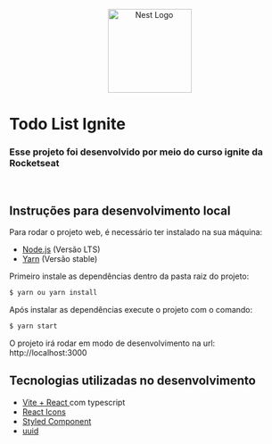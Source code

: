 <p align="center">
  <a href="https://pt-br.reactjs.org/" target="blank"><img src="https://cdn.worldvectorlogo.com/logos/react-2.svg" width="150" alt="Nest Logo" /></a>
</p>

# Todo List Ignite

### Esse projeto foi desenvolvido por meio do curso ignite da Rocketseat

</br>

## Instruções para desenvolvimento local

Para rodar o projeto web, é necessário ter instalado na sua máquina:

- [Node.js](https://nodejs.org/en/) (Versão LTS)
- [Yarn](https://yarnpkg.com/) (Versão stable)

Primeiro instale as dependências dentro da pasta raiz do projeto:

```bash
$ yarn ou yarn install
```

Após instalar as dependências execute o projeto com o comando:

```bash
$ yarn start

```

O projeto irá rodar em modo de desenvolvimento na url: 
http://localhost:3000

## Tecnologias utilizadas no desenvolvimento

 - [Vite + React ](https://vitejs.dev/) com typescript
 - [React Icons](https://react-icons.github.io/react-icons/)
 - [Styled Component](https://styled-components.com/docs)
 - [uuid](https://www.npmjs.com/package/uuid)

